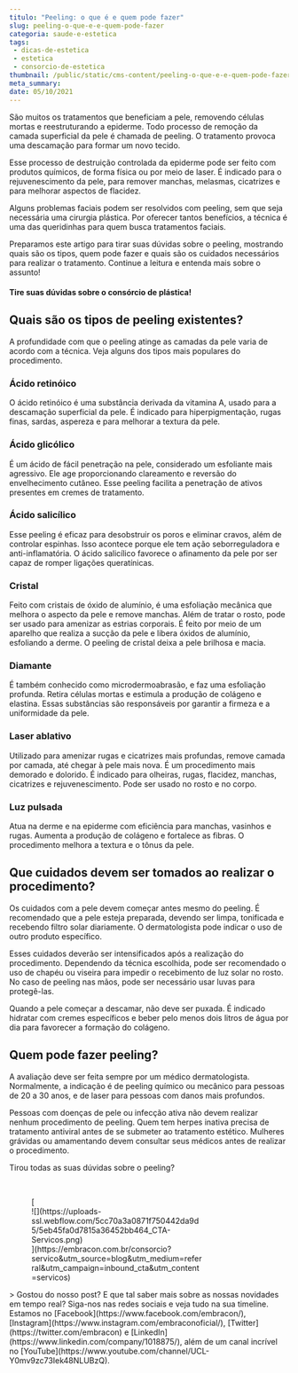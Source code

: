 ```yaml
---
titulo: "Peeling: o que é e quem pode fazer"
slug: peeling-o-que-e-e-quem-pode-fazer
categoria: saude-e-estetica
tags:
 - dicas-de-estetica
 - estetica
 - consorcio-de-estetica
thumbnail: /public/static/cms-content/peeling-o-que-e-e-quem-pode-fazer.jpg
meta_summary: 
date: 05/10/2021
---
```

São muitos os tratamentos que beneficiam a pele, removendo células mortas e reestruturando a epiderme. Todo processo de remoção da camada superficial da pele é chamada de peeling. O tratamento provoca uma descamação para formar um novo tecido.

Esse processo de destruição controlada da epiderme pode ser feito com produtos químicos, de forma física ou por meio de laser. É indicado para o rejuvenescimento da pele, para remover manchas, melasmas, cicatrizes e para melhorar aspectos de flacidez.

Alguns problemas faciais podem ser resolvidos com peeling, sem que seja necessária uma cirurgia plástica. Por oferecer tantos benefícios, a técnica é uma das queridinhas para quem busca tratamentos faciais.

Preparamos este artigo para tirar suas dúvidas sobre o peeling, mostrando quais são os tipos, quem pode fazer e quais são os cuidados necessários para realizar o tratamento. Continue a leitura e entenda mais sobre o assunto!

#### Tire suas dúvidas sobre o consórcio de plástica!

Quais são os tipos de peeling existentes?
-----------------------------------------

A profundidade com que o peeling atinge as camadas da pele varia de acordo com a técnica. Veja alguns dos tipos mais populares do procedimento.

### Ácido retinóico

O ácido retinóico é uma substância derivada da vitamina A, usado para a descamação superficial da pele. É indicado para hiperpigmentação, rugas finas, sardas, aspereza e para melhorar a textura da pele.

### Ácido glicólico

É um ácido de fácil penetração na pele, considerado um esfoliante mais agressivo. Ele age proporcionando clareamento e reversão do envelhecimento cutâneo. Esse peeling facilita a penetração de ativos presentes em cremes de tratamento.

### Ácido salicílico

Esse peeling é eficaz para desobstruir os poros e eliminar cravos, além de controlar espinhas. Isso acontece porque ele tem ação seborreguladora e anti-inflamatória. O ácido salicílico favorece o afinamento da pele por ser capaz de romper ligações queratínicas.

### Cristal

Feito com cristais de óxido de alumínio, é uma esfoliação mecânica que melhora o aspecto da pele e remove manchas. Além de tratar o rosto, pode ser usado para amenizar as estrias corporais. É feito por meio de um aparelho que realiza a sucção da pele e libera óxidos de alumínio, esfoliando a derme. O peeling de cristal deixa a pele brilhosa e macia.

### Diamante

É também conhecido como microdermoabrasão, e faz uma esfoliação profunda. Retira células mortas e estimula a produção de colágeno e elastina. Essas substâncias são responsáveis por garantir a firmeza e a uniformidade da pele.

### Laser ablativo

Utilizado para amenizar rugas e cicatrizes mais profundas, remove camada por camada, até chegar à pele mais nova. É um procedimento mais demorado e dolorido. É indicado para olheiras, rugas, flacidez, manchas, cicatrizes e rejuvenescimento. Pode ser usado no rosto e no corpo.

### Luz pulsada

Atua na derme e na epiderme com eficiência para manchas, vasinhos e rugas. Aumenta a produção de colágeno e fortalece as fibras. O procedimento melhora a textura e o tônus da pele.

Que cuidados devem ser tomados ao realizar o procedimento?
----------------------------------------------------------

Os cuidados com a pele devem começar antes mesmo do peeling. É recomendado que a pele esteja preparada, devendo ser limpa, tonificada e recebendo filtro solar diariamente. O dermatologista pode indicar o uso de outro produto específico.

Esses cuidados deverão ser intensificados após a realização do procedimento. Dependendo da técnica escolhida, pode ser recomendado o uso de chapéu ou viseira para impedir o recebimento de luz solar no rosto. No caso de peeling nas mãos, pode ser necessário usar luvas para protegê-las.

Quando a pele começar a descamar, não deve ser puxada. É indicado hidratar com cremes específicos e beber pelo menos dois litros de água por dia para favorecer a formação do colágeno.

Quem pode fazer peeling?
------------------------

A avaliação deve ser feita sempre por um médico dermatologista. Normalmente, a indicação é de peeling químico ou mecânico para pessoas de 20 a 30 anos, e de laser para pessoas com danos mais profundos.

Pessoas com doenças de pele ou infecção ativa não devem realizar nenhum procedimento de peeling. Quem tem herpes inativa precisa de tratamento antiviral antes de se submeter ao tratamento estético. Mulheres grávidas ou amamentando devem consultar seus médicos antes de realizar o procedimento.

Tirou todas as suas dúvidas sobre o peeling?

‍

<figure class="w-richtext-figure-type-image w-richtext-align-center" style="max-width:310px">[<div>![](https://uploads-ssl.webflow.com/5cc70a3a0871f750442da9d5/5eb45fa0d7815a36452bb464_CTA-Servicos.png)</div>](https://embracon.com.br/consorcio?servico&utm_source=blog&utm_medium=referral&utm_campaign=inbound_cta&utm_content=servicos)</figure>> Gostou do nosso post? E que tal saber mais sobre as nossas novidades em tempo real? Siga-nos nas redes sociais e veja tudo na sua timeline. Estamos no [Facebook](https://www.facebook.com/embracon/), [Instagram](https://www.instagram.com/embraconoficial/), [Twitter](https://twitter.com/embracon) e [LinkedIn](https://www.linkedin.com/company/1018875/), além de um canal incrível no [YouTube](https://www.youtube.com/channel/UCL-Y0mv9zc73Iek48NLUBzQ).

‍

